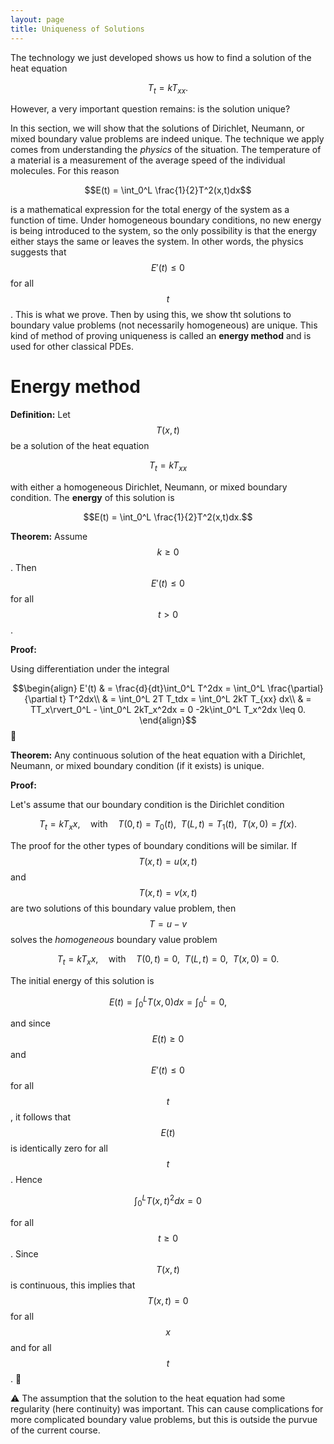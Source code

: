 ```yaml
---
layout: page
title: Uniqueness of Solutions
---
```


The technology we just developed shows us how to find a solution of the heat equation

$$T_t = kT_{xx}.$$

However, a very important question remains: is the solution unique?

In this section, we will show that the solutions of Dirichlet, Neumann, or mixed boundary value problems are indeed unique.
The technique we apply comes from understanding the *physics* of the situation.
The temperature of a material is a measurement of the average speed of the individual molecules.
For this reason

$$E(t) = \int_0^L \frac{1}{2}T^2(x,t)dx$$

is a mathematical expression for the total energy of the system as a function of time.
Under homogeneous boundary conditions, no new energy is being introduced to the system, so the only possibility is that the energy either stays the same or leaves the system.
In other words, the physics suggests that $$E'(t)\leq 0$$ for all $$t$$.
This is what we prove.
Then by using this, we show tht solutions to boundary value problems (not necessarily homogeneous) are unique.
This kind of method of proving uniqueness is called an **energy method** and is used for other classical PDEs.

# Energy method

**Definition:** Let $$T(x,t)$$ be a solution of the heat equation

$$T_t = kT_{xx}$$

with either a homogeneous Dirichlet, Neumann, or mixed boundary condition.
The **energy** of this solution is

$$E(t) = \int_0^L \frac{1}{2}T^2(x,t)dx.$$

**Theorem:** Assume $$k\geq 0$$.  Then $$E'(t)\leq 0$$ for all $$t>0$$.

**Proof:**  

Using differentiation under the integral

$$\begin{align}
E'(t)
  & = \frac{d}{dt}\int_0^L T^2dx = \int_0^L \frac{\partial}{\partial t} T^2dx\\
  & = \int_0^L 2T T_tdx  = \int_0^L 2kT T_{xx} dx\\
  & = TT_x\rvert_0^L - \int_0^L 2kT_x^2dx  = 0 -2k\int_0^L T_x^2dx \leq 0.
\end{align}$$
:black_square_button:

**Theorem:** Any continuous solution of the heat equation with a Dirichlet, Neumann, or mixed boundary condition (if it exists) is unique.

**Proof:**  

Let's assume that our boundary condition is the Dirichlet condition

$$T_t = kT_xx,\quad\text{with}\quad T(0,t) = T_0(t),\ \ T(L,t) = T_1(t),\ \ T(x,0) = f(x).$$

The proof for the other types of boundary conditions will be similar.
If $$T(x,t) = u(x,t)$$ and $$T(x,t) = v(x,t)$$ are two solutions of this boundary value problem, then $$T = u-v$$ solves the *homogeneous* boundary value problem

$$T_t = kT_xx,\quad\text{with}\quad T(0,t) = 0,\ \ T(L,t) = 0,\ \ T(x,0) = 0.$$

The initial energy of this solution is

$$E(t) = \int_0^L T(x,0) dx = \int_0^L = 0,$$

and since $$E(t)\geq 0$$ and $$E'(t) \leq 0$$ for all $$t$$, it follows that $$E(t)$$ is identically zero for all $$t$$.
Hence

$$\int_0^L T(x,t)^2dx = 0$$

for all $$t\geq 0$$.  Since $$T(x,t)$$ is continuous, this implies that $$T(x,t) = 0$$ for all $$x$$ and for all $$t$$.
:black_square_button:

:warning: The assumption that the solution to the heat equation had some regularity (here continuity) was important.  This can cause complications for more complicated boundary value problems, but this is outside the purvue of the current course.

